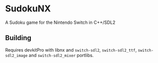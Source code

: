 # SudokuNX
A Sudoku game for the Nintendo Switch in C++/SDL2

## Building
Requires devkitPro with libnx and `switch-sdl2`, `switch-sdl2_ttf`, `switch-sdl2_image` and `switch-sdl2_mixer` portlibs.